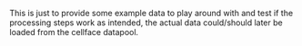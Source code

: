 This is just to provide some example data to play around with and test if 
the processing steps work as intended, the actual data could/should later be loaded
from the cellface datapool.

